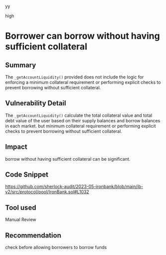 yy

high

# Borrower can borrow without having sufficient collateral

## Summary
The `_getAccountLiquidity()` provided does not include the logic for enforcing a minimum collateral requirement or performing explicit checks to prevent borrowing without sufficient collateral.

## Vulnerability Detail
The `_getAccountLiquidity()` calculate the total collateral value and total debt value of the user based on their supply balances and borrow balances in each market. but minimum collateral requirement or performing explicit checks to prevent borrowing without sufficient collateral.

## Impact
borrow without having sufficient collateral can be significant.

## Code Snippet
https://github.com/sherlock-audit/2023-05-ironbank/blob/main/ib-v2/src/protocol/pool/IronBank.sol#L1032

## Tool used
Manual Review

## Recommendation
check before allowing borrowers to borrow funds